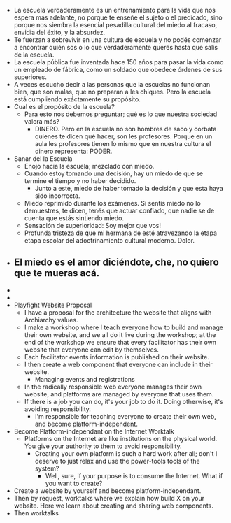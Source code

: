 - La escuela verdaderamente es un entrenamiento para la vida que nos espera más adelante, no porque te enseñe el sujeto o el predicado, sino porque nos siembra la esencial pesadilla cultural del miedo al fracaso, envidia del éxito, y la absurdez.
- Te fuerzan a sobrevivir en una cultura de escuela y no podés comenzar a encontrar quién sos o lo que verdaderamente querés hasta que salís de la escuela.
- La escuela pública fue inventada hace 150 años para pasar la vida como un empleado de fábrica, como un soldado que obedece órdenes de sus superiores.
- A veces escucho decir a las personas que la escuelas no funcionan bien, que son malas, que no preparan a les chiques. Pero la escuela está cumpliendo exáctamente su propósito.
- Cual es el propósito de la escuela?
	- Para esto nos debemos preguntar; qué es lo que nuestra sociedad valora más?
		- DINERO. Pero en la escuela no son hombres de saco y corbata quienes te dicen qué hacer, son les profesores. Porque en un aula les profesores tienen lo mismo que en nuestra cultura el dinero representa:  PODER.
- Sanar del la Escuela
	- Enojo hacia la escuela; mezclado con miedo.
	- Cuando estoy tomando una decisión, hay un miedo de que se termine el tiempo y no haber decidido.
		- Junto a este, miedo de haber tomado la decisión y que esta haya sido incorrecta.
	- Miedo reprimido durante los exámenes. Si sentís miedo no lo demuestres, te dicen, tenés que actuar confiado, que nadie se de cuenta que estás sintiendo miedo.
	- Sensación de superioridad: Soy mejor que vos!
	- Profunda tristeza de que mi hermana de esté atravezando la etapa etapa escolar del adoctrinamiento cultural moderno. Dolor.
- El miedo es el amor diciéndote, che, no quiero que te mueras acá.
	-
-
-
- Playfight Website Proposal
	- I have a proposal for the architecture the website that aligns with Archiarchy values.
	- I make a workshop where I teach everyone how to build and manage their own website, and we all do it live during the workshop; at the end of the workshop we ensure that every facilitator has their own website that everyone can edit by themselves.
	- Each facilitator events information is published on their website.
	- I then create a web component that everyone can include in their website.
		- Managing events and registrations
	- In the radically responsible web everyone manages their own website, and platforms are managed by everyone that uses them.
	- If there is a job you can do, it's your job to do it. Doing otherwise, it's avoiding responsibility.
		- I'm responsible for teaching everyone to create their own web, and become platform-independent.
- Become Platform-independant on the Internet Worktalk
	- Platforms on the Internet are like institutions on the physical world. You give your authority to them to avoid responsibility.
		- Creating your own platform is such a hard work after all; don't I deserve to just relax and use the power-tools tools of the system?
			- Well, sure, if your purpose is to consume the Internet. What if you want to create?
- Create a website by yourself and become platform-independant.
- Then by request, worktalks where we explain how build X on your website. Here we learn about creating and sharing web components.
- Then worktalks